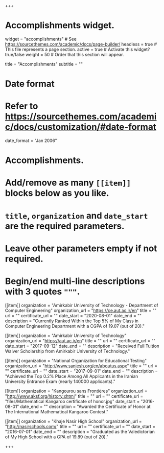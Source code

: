 +++
# Accomplishments widget.
widget = "accomplishments"  # See https://sourcethemes.com/academic/docs/page-builder/
headless = true  # This file represents a page section.
active = true  # Activate this widget? true/false
weight = 50  # Order that this section will appear.

title = "Accomplish&shy;ments"
subtitle = ""

# Date format
#   Refer to https://sourcethemes.com/academic/docs/customization/#date-format
date_format = "Jan 2006"

# Accomplishments.
#   Add/remove as many `[[item]]` blocks below as you like.
#   `title`, `organization` and `date_start` are the required parameters.
#   Leave other parameters empty if not required.
#   Begin/end multi-line descriptions with 3 quotes `"""`.

[[item]]
  organization = "Amirkabir University of Technology - Department of Computer Engineering"
  organization_url = "https://ce.aut.ac.ir/en"
  title = ""
  url = ""
  certificate_url = ""
  date_start = "2020-08-01"
  date_end = ""
  description = "Currently Ranked Within the Top 5% of My Class in Computer Engineering Department with a CGPA of 19.07 (out of 20)."

[[item]]
  organization = "Amirkabir University of Technology"
  organization_url = "https://aut.ac.ir/en"
  title = ""
  url = ""
  certificate_url = ""
  date_start = "2017-09-12"
  date_end = ""
  description = "Received Full Tuition Waiver Scholarship from Amirkabir University of Technology."

[[item]]
  organization = "National Organization for Educational Testing"
  organization_url = "http://www.sanjesh.org/en/aboutus.aspx"
  title = ""
  url = ""
  certificate_url = ""
  date_start = "2017-09-01"
  date_end = ""
  description = "Achieved the Top 0.2% Place Among All Applicants in the Iranian University Entrance Exam (nearly 140000 applicants)."
  
[[item]]
  organization = "Kangourou sans Frontières"
  organization_url = "http://www.aksf.org/history.xhtml"
  title = ""
  url = ""
  certificate_url = "files/Mathematical Kangaroo certificate of honor.jpg"
  date_start = "2016-08-01"
  date_end = ""
  description = "Awarded the Certificate of Honor at The International Mathematical Kangaroo Contest."

[[item]]
  organization = "Khaje Nasir High School"
  organization_url = "http://nasirschools.com/"
  title = ""
  url = ""
  certificate_url = ""
  date_start = "2016-07-01"
  date_end = ""
  description = "Graduated as the Valedictorian of My High School with a GPA of 19.89 (out of 20)."

+++
